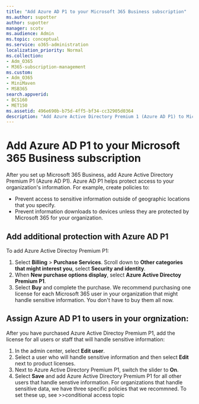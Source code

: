 ```yaml
---
title: "Add Azure AD P1 to your Microsoft 365 Business subscription"
ms.author: supotter
author: supotter
manager: scotv
ms.audience: Admin
ms.topic: conceptual
ms.service: o365-administration
localization_priority: Normal
ms.collection: 
- Adm_O365
- M365-subscription-management 
ms.custom:
- Adm_O365
- MiniMaven
- MSB365
search.appverid:
- BCS160
- MET150
ms.assetid: 496e690b-b75d-4ff5-bf34-cc32905d0364
description: "Add Azure Active Directory Premium 1 (Azure AD P1) to Microsoft 365 Business to secure business data"
---
```

# Add Azure AD P1 to your Microsoft 365 Business subscription
After you set up Microsoft 365 Business, add Azure Active Directory Premium P1 (Azure AD P1). Azure AD P1 helps protect access to your organization's information. For example, create policies to: 
- Prevent access to sensitive information outside of geographic locations that you specify.
- Prevent information downloads to devices unless they are protected by Microsoft 365 for your organization. 
## Add additional protection with Azure AD P1
To add Azure Active Directoy Premium P1: 
1. Select **Billing** > **Purchase Services**. Scroll down to **Other categories that might interest you**, select **Security and identity**.
2. When **New purchase options display**, select **Azure Active Directoy Premium P1**. 
3. Select **Buy** and complete the purchase. 
We recommend purchasing one license for each Microsoft 365 user in your organization that might handle sensitive information. You don't have to buy them all now.
## Assign Azure AD P1 to users in your orgnization:
After you have purchased Azure Active Directoy Premium P1, add the license for all users or staff that will handle sensitive information:
1. In the admin center, select **Edit user**.
2. Select a user who will handle sensitive information and then select **Edit** next to product licenses.
3. Next to Azure Active Directory Premium P1, switch the slider to **On**.
4. Select **Save** and add Azure Active Directory Premium P1 for all other users that handle senstive information.
For organizations that handle sensitive data, we have three specific policies that we recommned. To set these up, see >>conditional access topic

